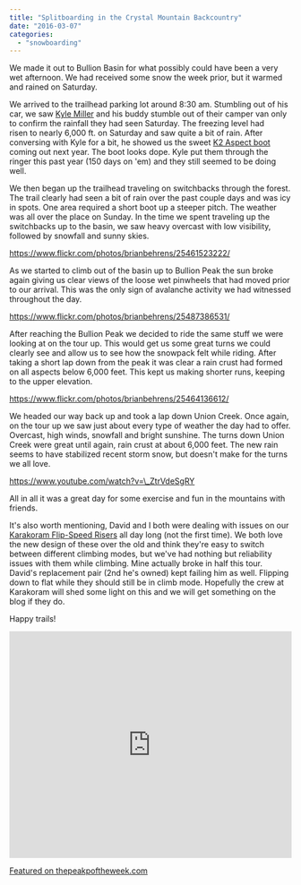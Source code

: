 ```yaml
---
title: "Splitboarding in the Crystal Mountain Backcountry"
date: "2016-03-07"
categories: 
  - "snowboarding"
---
```


We made it out to Bullion Basin for what possibly could have been a very wet afternoon. We had received some snow the week prior, but it warmed and rained on Saturday.

We arrived to the trailhead parking lot around 8:30 am. Stumbling out of his car, we saw [Kyle Miller](https://www.instagram.com/kylemiller411/) and his buddy stumble out of their camper van only to confirm the rainfall they had seen Saturday. The freezing level had risen to nearly 6,000 ft. on Saturday and saw quite a bit of rain. After conversing with Kyle for a bit, he showed us the sweet [K2 Aspect boot](https://www.youtube.com/watch?v=9r4uPP9oZxw) coming out next year. The boot looks dope. Kyle put them through the ringer this past year (150 days on 'em) and they still seemed to be doing well.

We then began up the trailhead traveling on switchbacks through the forest. The trail clearly had seen a bit of rain over the past couple days and was icy in spots. One area required a short boot up a steeper pitch. The weather was all over the place on Sunday. In the time we spent traveling up the switchbacks up to the basin, we saw heavy overcast with low visibility, followed by snowfall and sunny skies.

https://www.flickr.com/photos/brianbehrens/25461523222/

As we started to climb out of the basin up to Bullion Peak the sun broke again giving us clear views of the loose wet pinwheels that had moved prior to our arrival. This was the only sign of avalanche activity we had witnessed throughout the day.

https://www.flickr.com/photos/brianbehrens/25487386531/

After reaching the Bullion Peak we decided to ride the same stuff we were looking at on the tour up. This would get us some great turns we could clearly see and allow us to see how the snowpack felt while riding. After taking a short lap down from the peak it was clear a rain crust had formed on all aspects below 6,000 feet. This kept us making shorter runs, keeping to the upper elevation.

https://www.flickr.com/photos/brianbehrens/25464136612/

We headed our way back up and took a lap down Union Creek. Once again, on the tour up we saw just about every type of weather the day had to offer. Overcast, high winds, snowfall and bright sunshine. The turns down Union Creek were great until again, rain crust at about 6,000 feet. The new rain seems to have stabilized recent storm snow, but doesn't make for the turns we all love.

https://www.youtube.com/watch?v=\_ZtrVdeSgRY

All in all it was a great day for some exercise and fun in the mountains with friends.

It's also worth mentioning, David and I both were dealing with issues on our [Karakoram Flip-Speed Risers](https://www.splitboardbindings.com/products/flip-speed-riser/) all day long (not the first time). We both love the new design of these over the old and think they're easy to switch between different climbing modes, but we've had nothing but reliability issues with them while climbing. Mine actually broke in half this tour. David's replacement pair (2nd he's owned) kept failing him as well. Flipping down to flat while they should still be in climb mode. Hopefully the crew at Karakoram will shed some light on this and we will get something on the blog if they do.

Happy trails!

<iframe src="http://www.strava.com/activities/510552836/embed/07909e5e08732864d1cd406d99cec700bc76d5fd" width="100%" height="405" frameborder="0" scrolling="no"></iframe>

[Featured on thepeakpoftheweek.com](http://thepeakoftheweek.com/2016/03/bullion-peak-crystal-mountain-backcountry/)
